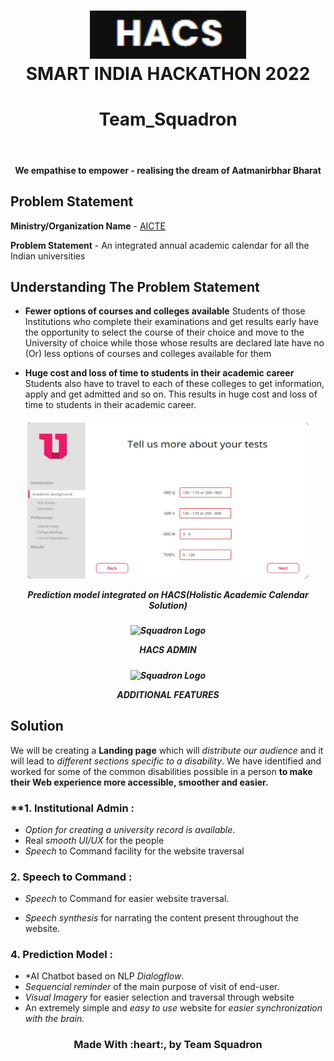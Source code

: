 
<!-- # SMART INDIA HACKATHON 2022 - TEAM_SQUADRON  -->

<h1 align="center">
	<img src="logo.jpg" alt="Squadron Logo" width="250"><br>
	SMART INDIA HACKATHON 2022

</h1>
<h1 align="center">Team_Squadron</h1>
<br>
</h1>
<h4 align="center">We empathise to empower - realising the dream of Aatmanirbhar Bharat</h4>




## Problem Statement

**Ministry/Organization Name** - <a href="https://www.aicte-india.org/">AICTE</a>  

**Problem Statement** - An integrated annual academic
calendar for all the Indian universities


## Understanding The Problem Statement

- **Fewer options of
courses and colleges
available**
Students of those
Institutions who complete
their examinations and
get results early have the
opportunity to select the
course of their choice and
move to the University of
choice while those whose
results are declared late
have no (Or) less options
of courses and colleges
available for them

- **Huge cost and loss of
time to students in
their academic career**
Students also have to
travel to each of these
colleges to get
information, apply and get
admitted and so on. This
results in huge cost and
loss of time to students
in their academic career.





<h5 align="center">
	<img src="image1.jpeg" alt="Squadron Logo" width="450" height="250"><br>
	<p>Prediction model integrated on HACS(Holistic Academic Calendar Solution)</p>
</h5>
<h5 align="center">
	<img src="image2.jpg" alt="Squadron Logo" width="450" height="250"><br>
	<p>HACS ADMIN</p>
</h5>
<h5 align="center">
	<img src="image3.jpg" alt="Squadron Logo" width="450" height="250"><br>
	<p>ADDITIONAL FEATURES</p>
</h5>

## Solution

We will be creating a **Landing page** which will *distribute our audience* and it will lead to *different sections specific to a disability*. We have identified and worked for some of the common disabilities possible in a person **to make their Web experience more accessible, smoother and easier.**

### **1. Institutional Admin :
- *Option for creating a university record is available*. 
- Real *smooth UI/UX* for the people 
- *Speech* to Command facility for the website traversal


### **2. Speech to Command :** 
- *Speech* to Command for easier website traversal.

- *Speech synthesis* for narrating the content present throughout the website.


### **4. Prediction Model :**
- *AI Chatbot based on NLP *Dialogflow*.
- *Sequencial reminder* of the main purpose of visit of end-user.
- *Visual Imagery* for easier selection and traversal through website
- An extremely simple and *easy to use* website for *easier synchronization with the brain.*                               





<h3 align="center">Made With :heart:, by Team Squadron</h3>












